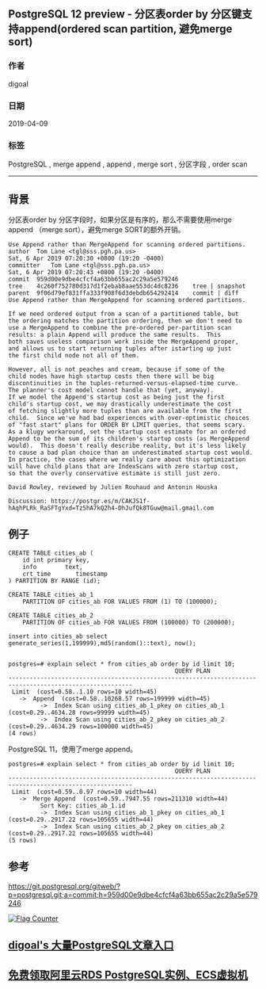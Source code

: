 ## PostgreSQL 12 preview - 分区表order by 分区键支持append(ordered scan partition, 避免merge sort)    
                                                                                                                      
### 作者                                                                                                                      
digoal                                                                                                                      
                                                                                                                      
### 日期                                                                                                                      
2019-04-09                                                                                                                      
                                                                                                                      
### 标签                                                                                                                      
PostgreSQL , merge append , append , merge sort , 分区字段 , order scan    
                                     
----                                                                                                                
                                                                                                                  
## 背景   
分区表order by 分区字段时，如果分区是有序的，那么不需要使用merge append （merge sort），避免merge SORT的额外开销。    
  
```  
Use Append rather than MergeAppend for scanning ordered partitions.  
author	Tom Lane <tgl@sss.pgh.pa.us>	  
Sat, 6 Apr 2019 07:20:30 +0800 (19:20 -0400)  
committer	Tom Lane <tgl@sss.pgh.pa.us>	  
Sat, 6 Apr 2019 07:20:43 +0800 (19:20 -0400)  
commit	959d00e9dbe4cfcf4a63bb655ac2c29a5e579246  
tree	4c260f752780d317d1f2ebab8aae553dc4dc8236	tree | snapshot  
parent	9f06d79ef831ffa333f908f6d3debdb654292414	commit | diff  
Use Append rather than MergeAppend for scanning ordered partitions.  
  
If we need ordered output from a scan of a partitioned table, but  
the ordering matches the partition ordering, then we don't need to  
use a MergeAppend to combine the pre-ordered per-partition scan  
results: a plain Append will produce the same results.  This  
both saves useless comparison work inside the MergeAppend proper,  
and allows us to start returning tuples after istarting up just  
the first child node not all of them.  
  
However, all is not peaches and cream, because if some of the  
child nodes have high startup costs then there will be big  
discontinuities in the tuples-returned-versus-elapsed-time curve.  
The planner's cost model cannot handle that (yet, anyway).  
If we model the Append's startup cost as being just the first  
child's startup cost, we may drastically underestimate the cost  
of fetching slightly more tuples than are available from the first  
child.  Since we've had bad experiences with over-optimistic choices  
of "fast start" plans for ORDER BY LIMIT queries, that seems scary.  
As a klugy workaround, set the startup cost estimate for an ordered  
Append to be the sum of its children's startup costs (as MergeAppend  
would).  This doesn't really describe reality, but it's less likely  
to cause a bad plan choice than an underestimated startup cost would.  
In practice, the cases where we really care about this optimization  
will have child plans that are IndexScans with zero startup cost,  
so that the overly conservative estimate is still just zero.  
  
David Rowley, reviewed by Julien Rouhaud and Antonin Houska  
  
Discussion: https://postgr.es/m/CAKJS1f-hAqhPLRk_RaSFTgYxd=Tz5hA7kQ2h4-DhJufQk8TGuw@mail.gmail.com  
```  
  
## 例子  
  
```  
CREATE TABLE cities_ab (  
    id int primary key,  
    info        text,  
    crt_time       timestamp  
) PARTITION BY RANGE (id);  
  
CREATE TABLE cities_ab_1  
    PARTITION OF cities_ab FOR VALUES FROM (1) TO (100000);  
  
CREATE TABLE cities_ab_2  
    PARTITION OF cities_ab FOR VALUES FROM (100000) TO (200000);  
  
insert into cities_ab select generate_series(1,199999),md5(random()::text), now();  
  
  
postgres=# explain select * from cities_ab order by id limit 10;  
                                               QUERY PLAN                                                  
---------------------------------------------------------------------------------------------------------  
 Limit  (cost=0.58..1.10 rows=10 width=45)  
   ->  Append  (cost=0.58..10268.57 rows=199999 width=45)  
         ->  Index Scan using cities_ab_1_pkey on cities_ab_1  (cost=0.29..4634.28 rows=99999 width=45)  
         ->  Index Scan using cities_ab_2_pkey on cities_ab_2  (cost=0.29..4634.29 rows=100000 width=45)  
(4 rows)  
```  
  
PostgreSQL 11，使用了merge append。  
  
```  
postgres=# explain select * from cities_ab order by id limit 10;  
                                               QUERY PLAN                                                  
---------------------------------------------------------------------------------------------------------  
 Limit  (cost=0.59..0.97 rows=10 width=44)  
   ->  Merge Append  (cost=0.59..7947.55 rows=211310 width=44)  
         Sort Key: cities_ab_1.id  
         ->  Index Scan using cities_ab_1_pkey on cities_ab_1  (cost=0.29..2917.22 rows=105655 width=44)  
         ->  Index Scan using cities_ab_2_pkey on cities_ab_2  (cost=0.29..2917.22 rows=105655 width=44)  
(5 rows)  
```  
  
    
## 参考  
https://git.postgresql.org/gitweb/?p=postgresql.git;a=commit;h=959d00e9dbe4cfcf4a63bb655ac2c29a5e579246  
  
  
<a rel="nofollow" href="http://info.flagcounter.com/h9V1"  ><img src="http://s03.flagcounter.com/count/h9V1/bg_FFFFFF/txt_000000/border_CCCCCC/columns_2/maxflags_12/viewers_0/labels_0/pageviews_0/flags_0/"  alt="Flag Counter"  border="0"  ></a>  
  
  
## [digoal's 大量PostgreSQL文章入口](https://github.com/digoal/blog/blob/master/README.md "22709685feb7cab07d30f30387f0a9ae")
  
  
## [免费领取阿里云RDS PostgreSQL实例、ECS虚拟机](https://free.aliyun.com/ "57258f76c37864c6e6d23383d05714ea")
  
